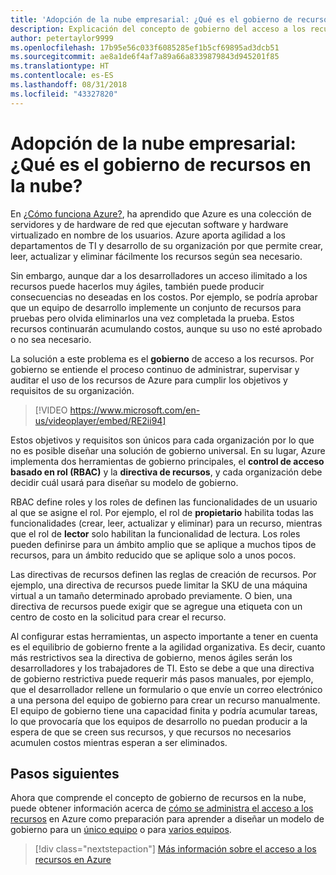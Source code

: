 ```yaml
---
title: 'Adopción de la nube empresarial: ¿Qué es el gobierno de recursos en la nube?'
description: Explicación del concepto de gobierno del acceso a los recursos en Azure
author: petertaylor9999
ms.openlocfilehash: 17b95e56c033f6085285ef1b5cf69895ad3dcb51
ms.sourcegitcommit: ae8a1de6f4af7a89a66a8339879843d945201f85
ms.translationtype: HT
ms.contentlocale: es-ES
ms.lasthandoff: 08/31/2018
ms.locfileid: "43327820"
---
```

# <a name="enterprise-cloud-adoption-what-is-cloud-resource-governance"></a>Adopción de la nube empresarial: ¿Qué es el gobierno de recursos en la nube?

En [¿Cómo funciona Azure?](what-is-azure.md), ha aprendido que Azure es una colección de servidores y de hardware de red que ejecutan software y hardware virtualizado en nombre de los usuarios. Azure aporta agilidad a los departamentos de TI y desarrollo de su organización por que permite crear, leer, actualizar y eliminar fácilmente los recursos según sea necesario.

Sin embargo, aunque dar a los desarrolladores un acceso ilimitado a los recursos puede hacerlos muy ágiles, también puede producir consecuencias no deseadas en los costos. Por ejemplo, se podría aprobar que un equipo de desarrollo implemente un conjunto de recursos para pruebas pero olvida eliminarlos una vez completada la prueba. Estos recursos continuarán acumulando costos, aunque su uso no esté aprobado o no sea necesario. 

La solución a este problema es el **gobierno** de acceso a los recursos. Por gobierno se entiende el proceso continuo de administrar, supervisar y auditar el uso de los recursos de Azure para cumplir los objetivos y requisitos de su organización. 

> [!VIDEO https://www.microsoft.com/en-us/videoplayer/embed/RE2ii94] 

Estos objetivos y requisitos son únicos para cada organización por lo que no es posible diseñar una solución de gobierno universal. En su lugar, Azure implementa dos herramientas de gobierno principales, el **control de acceso basado en rol (RBAC)** y la **directiva de recursos**, y cada organización debe decidir cuál usará para diseñar su modelo de gobierno.

RBAC define roles y los roles de definen las funcionalidades de un usuario al que se asigne el rol. Por ejemplo, el rol de **propietario** habilita todas las funcionalidades (crear, leer, actualizar y eliminar) para un recurso, mientras que el rol de **lector** solo habilitan la funcionalidad de lectura. Los roles pueden definirse para un ámbito amplio que se aplique a muchos tipos de recursos, para un ámbito reducido que se aplique solo a unos pocos. 

Las directivas de recursos definen las reglas de creación de recursos. Por ejemplo, una directiva de recursos puede limitar la SKU de una máquina virtual a un tamaño determinado aprobado previamente. O bien, una directiva de recursos puede exigir que se agregue una etiqueta con un centro de costo en la solicitud para crear el recurso. 

Al configurar estas herramientas, un aspecto importante a tener en cuenta es el equilibrio de gobierno frente a la agilidad organizativa. Es decir, cuanto más restrictivos sea la directiva de gobierno, menos ágiles serán los desarrolladores y los trabajadores de TI. Esto se debe a que una directiva de gobierno restrictiva puede requerir más pasos manuales, por ejemplo, que el desarrollador rellene un formulario o que envíe un correo electrónico a una persona del equipo de gobierno para crear un recurso manualmente. El equipo de gobierno tiene una capacidad finita y podría acumular tareas, lo que provocaría que los equipos de desarrollo no puedan producir a la espera de que se creen sus recursos, y que recursos no necesarios acumulen costos mientras esperan a ser eliminados.

## <a name="next-steps"></a>Pasos siguientes

Ahora que comprende el concepto de gobierno de recursos en la nube, puede obtener información acerca de [cómo se administra el acceso a los recursos](azure-resource-access.md) en Azure como preparación para aprender a diseñar un modelo de gobierno para un [único equipo](../governance/governance-single-team.md) o para [varios equipos](../governance/governance-multiple-teams.md).

> [!div class="nextstepaction"]
> [Más información sobre el acceso a los recursos en Azure](azure-resource-access.md)